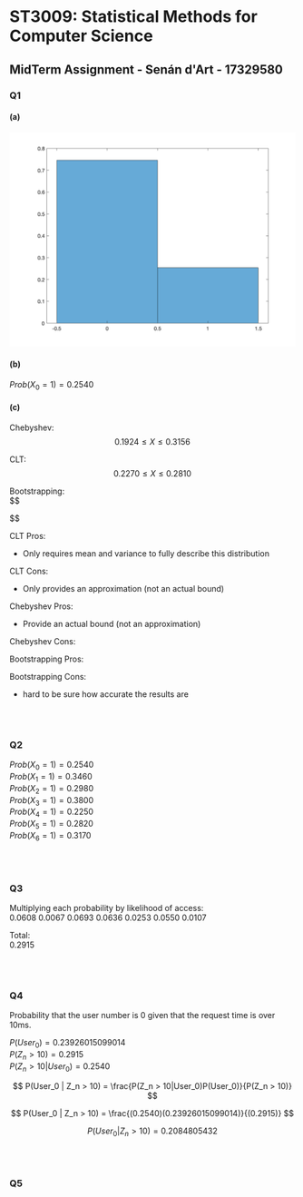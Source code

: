 # ST3009: Statistical Methods for Computer Science

## MidTerm Assignment - Senán d'Art - 17329580

### Q1  

#### (a)  

![Q1_a](Q1_a.png)


#### (b)  

$Prob(X_0 = 1)=0.2540$  


#### (c)  

Chebyshev:  
$$
0.1924 \leq X \leq 0.3156
$$

CLT:
$$
0.2270 \leq X \leq 0.2810
$$

Bootstrapping:  
$$

$$

CLT Pros:

- Only requires mean and variance to fully describe this distribution


CLT Cons:

- Only provides an approximation (not an actual bound)


Chebyshev Pros:

- Provide an actual bound (not an approximation)

Chebyshev Cons:  


Bootstrapping Pros:  

Bootstrapping Cons:  

- hard to be sure how accurate the results are

<br><br>

### Q2

$Prob(X_0 = 1)=0.2540$  
$Prob(X_1 = 1)=0.3460$  
$Prob(X_2 = 1)=0.2980$  
$Prob(X_3 = 1)=0.3800$  
$Prob(X_4 = 1)=0.2250$  
$Prob(X_5 = 1)=0.2820$  
$Prob(X_6 = 1)=0.3170$  

<br><br>

### Q3  

Multiplying each probability by likelihood of access:  
0.0608    0.0067    0.0693    0.0636    0.0253    0.0550    0.0107  

Total:  
0.2915

<br><br>

### Q4 

Probability that the user number is 0 given that the request time is over 10ms.  

$P(User_0) = 0.23926015099014$  
$P(Z_n > 10) = 0.2915$  
$P(Z_n > 10|User_0)= 0.2540$

$$
P(User_0 | Z_n > 10) = \frac{P(Z_n > 10|User_0)P(User_0)}{P(Z_n > 10)}
$$

$$
P(User_0 | Z_n > 10) = \frac{(0.2540)(0.23926015099014)}{(0.2915)}
$$

$$
P(User_0 | Z_n > 10) = 0.2084805432
$$


<br><br>

### Q5  
